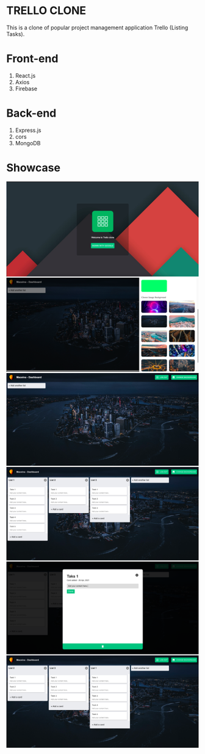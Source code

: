# TRELLO CLONE

This is a clone of popular project management application Trello (Listing Tasks).

# Front-end
1. React.js
2. Axios
3. Firebase

# Back-end
1. Express.js
2. cors
3. MongoDB

# Showcase 

![Alt text](/images/1.png?raw=true "Title")
![Alt text](/images/2.png?raw=true "Title")
![Alt text](/images/3.png?raw=true "Title")
![Alt text](/images/4.png?raw=true "Title")
![Alt text](/images/5.png?raw=true "Title")
![Alt text](/images/6.png?raw=true "Title")
